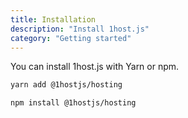 ```yaml
---
title: Installation
description: "Install 1host.js"
category: "Getting started"
---
```


You can install 1host.js with Yarn or npm.

<d-code-group>
  <d-code-block label="Yarn" active>
    
  ```bash
  yarn add @1hostjs/hosting
  ```
  </d-code-block>
  <d-code-block label="npm">
  
  ```bash
  npm install @1hostjs/hosting
  ```
  </d-code-block>
</d-code-group>
